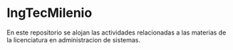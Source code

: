 # IngTecMilenio

En este repositorio se alojan las actividades relacionadas a las materias de la licenciatura en administracion de sistemas.
